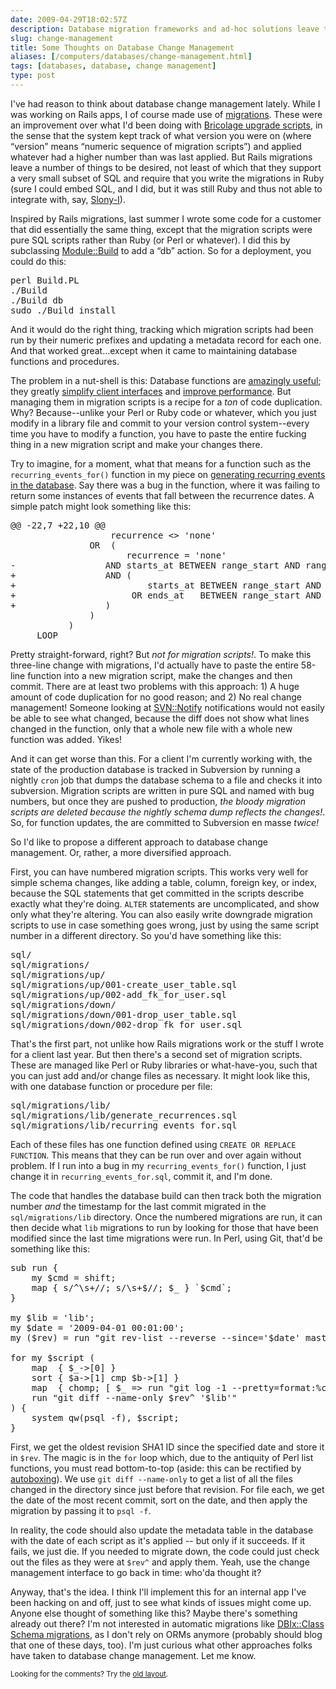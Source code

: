 ```yaml
--- 
date: 2009-04-29T18:02:57Z
description: Database migration frameworks and ad-hoc solutions leave things…wanting. Herein lie some preliminary thoughts on how to solve this problem.
slug: change-management
title: Some Thoughts on Database Change Management
aliases: [/computers/databases/change-management.html]
tags: [databases, database, change management]
type: post
---
```


<p>I've had reason to think about database change management lately. While I
was working on Rails apps, I of course made use
of <a href="http://guides.rubyonrails.org/migrations.html" title="RailsGuides: Migrations">migrations</a>. These were an improvement over what I'd been doing
with <a href="http://github.com/bricoleurs/bricolage/tree/master/inst/upgrade" title="Bricolage Upgrade Scripts">Bricolage upgrade scripts</a>, in the sense
that the system kept track of what version you were on (where “version” means
“numeric sequence of migration scripts”) and applied whatever had a higher
number than was last applied. But Rails migrations leave a number of things to
be desired, not least of which that they support a very small subset of SQL
and require that you write the migrations in Ruby (sure I could embed SQL, and
I did, but it was still Ruby and thus not able to integrate with,
say, <a href="http://www.slony.info/">Slony-I</a>).</p>

<p>Inspired by Rails migrations, last summer I wrote some code for a customer
that did essentially the same thing, except that the migration scripts were
pure SQL scripts rather than Ruby (or Perl or whatever). I did this by
subclassing <a href="http://search.cpan.org/dist/Module-Build/" title="Module::Build on CPAN">Module::Build</a> to add a “db” action. So for a
deployment, you could do this:</p>

<pre>
perl Build.PL
./Build
./Build db
sudo ./Build install
</pre>

<p>And it would do the right thing, tracking which migration scripts had been
run by their numeric prefixes and updating a metadata record for each one. And
that worked great…except when it came to maintaining database functions and
procedures.</p>

<p>The problem in a nut-shell is this: Database functions are
<a href="/computers/databases/postgresql/recurring_events.html" title="Just a Theory: “How to Generate Recurring Events in the Database”">amazingly useful</a>; they greatly
<a href="http://www.onlamp.com/pub/a/onlamp/2006/06/29/many-to-many-with-plpgsql.html" title="O’Reilly ONLamp: “Managing Many-to-Many Relationships with PL/pgSQL”">simplify client interfaces</a> and
<a href="http://www.oreillynet.com/pub/a/databases/2006/09/07/plpgsql-batch-updates.html" title="O’Reilly Databases: “Batch Updates with PL/pgSQL”">improve performance</a>. But managing them in migration scripts is a recipe for
a <em>ton</em> of code duplication. Why? Because--unlike your Perl or Ruby
code or whatever, which you just modify in a library file and commit to your
version control system--every time you have to modify a function, you have to
paste the entire fucking thing in a new migration script and make your changes
there.</p>

<p>Try to imagine, for a moment, what that means for a function such as the
<code>recurring_events_for()</code> function in my piece
on <a href="/computers/databases/postgresql/recurring_events.html" title="Just a Theory: “How to Generate Recurring Events in the Database”">generating recurring events in the database</a>. Say there was a bug in the function,
where it was failing to return some instances of events that fall between the
recurrence dates. A simple patch might look something like this:</p>

<pre>
@@ -22,7 +22,10 @@
                   recurrence &lt;&gt; &#x0027;none&#x0027;
               OR  (
                      recurrence = &#x0027;none&#x0027;
-                 AND starts_at BETWEEN range_start AND range_end
+                 AND (
+                         starts_at BETWEEN range_start AND range_end
+                      OR ends_at   BETWEEN range_start AND range_end
+                 )
               )
           )
     LOOP
</pre>

<p>Pretty straight-forward, right? But <em>not for migration scripts!</em>. To
make this three-line change with migrations, I'd actually have to paste the
entire 58-line function into a new migration script, make the changes and then
commit. There are at least two problems with this approach: 1) A huge amount
of code duplication for no good reason; and 2) No real change management!
Someone looking at
<a href="http://search.cpan.org/dist/SVN-Notify/" title="SVN::Notify on CPAN">SVN::Notify</a> notifications would not easily be
able to see what changed, because the diff does not show what lines changed in
the function, only that a whole new file with a whole new function was added.
Yikes!</p>

<p>And it can get worse than this. For a client I'm currently working with,
the state of the production database is tracked in Subversion by running a
nightly <code>cron</code> job that dumps the database schema to a file and
checks it into subversion. Migration scripts are written in pure SQL and
named with bug numbers, but once they are pushed to production,
<em>the bloody migration scripts are deleted because the nightly schema dump
reflects the changes!</em>. So, for function updates, the are committed to
Subversion en masse <em>twice!</em></p>

<p>So I'd like to propose a different approach to database change management.
Or, rather, a more diversified approach.</p>

<p>First, you can have numbered migration scripts. This works very well for
simple schema changes, like adding a table, column, foreign key, or index,
because the SQL statements that get committed in the scripts describe exactly
what they're doing. <code>ALTER</code> statements are uncomplicated, and show
only what they're altering. You can also easily write downgrade migration
scripts to use in case something goes wrong, just by using the same script
number in a different directory. So you'd have something like this:</p>

<pre>
sql/
sql/migrations/
sql/migrations/up/
sql/migrations/up/001-create_user_table.sql
sql/migrations/up/002-add_fk_for_user.sql
sql/migrations/down/
sql/migrations/down/001-drop_user_table.sql
sql/migrations/down/002-drop_fk_for_user.sql
</pre>

<p>That's the first part, not unlike how Rails migrations work or the stuff I
wrote for a client last year. But then there's a second set of migration
scripts. These are managed like Perl or Ruby libraries or what-have-you, such
that you can just add and/or change files as necessary. It might look like
this, with one database function or procedure per file:</p>

<pre>
sql/migrations/lib/
sql/migrations/lib/generate_recurrences.sql
sql/migrations/lib/recurring_events_for.sql
</pre>

<p>Each of these files has one function defined using <code>CREATE OR REPLACE
FUNCTION</code>. This means that they can be run over and over again without
problem. If I run into a bug in my <code>recurring_events_for()</code>
function, I just change it in <code>recurring_events_for.sql</code>, commit
it, and I'm done.</p>

<p>The code that handles the database build can then track both the migration
number <em>and</em> the timestamp for the last commit migrated in the
<code>sql/migrations/lib</code> directory. Once the numbered migrations are
run, it can then decide what <code>lib</code> migrations to run by looking for
those that have been modified since the last time migrations were run. In
Perl, using Git, that'd be something like this:</p>

<pre>
sub run {
    my $cmd = shift;
    map { s/^\s+//; s/\s+$//; $_ } `$cmd`;
}

my $lib = &#x0027;lib&#x0027;;
my $date = &#x0027;2009-04-01 00:01:00&#x0027;;
my ($rev) = run &quot;git rev-list --reverse --since=&#x0027;$date&#x0027; master -- &#x0027;$lib&#x0027;&quot;;

for my $script (
    map  { $_-&gt;[0] }
    sort { $a-&gt;[1] cmp $b-&gt;[1] }
    map  { chomp; [ $_ =&gt; run &quot;git log -1 --pretty=format:%ci &#x0027;$_&#x0027;&quot; ]  }
    run &quot;git diff --name-only $rev^ &#x0027;$lib&#x0027;&quot;
) {
    system qw(psql -f), $script;
}
</pre>

<p>First, we get the oldest revision SHA1 ID since the specified date and
store it in <code>$rev</code>. The magic is in the <code>for</code> loop
which, due to the antiquity of Perl list functions, you must read
bottom-to-top (aside: this can be rectified
by <a href="http://search.cpan.org/perldoc?autobox" title="autobox on CPAN">autoboxing</a>). We use <code>git diff &#x002d;&#x002d;name-only</code> to get a list
of all the files changed in the directory since just before that revision. For
file each, we get the date of the most recent commit, sort on the date, and
then apply the migration by passing it to <code>psql -f</code>.</p>

<p>In reality, the code should also update the metadata table in the database
with the date of each script as it's applied -- but only if it succeeds. If it
fails, we just die. If you needed to migrate down, the code could just check
out the files as they were at <code>$rev^</code> and apply them. Yeah, use
the change management interface to go back in time: who'da thought it?</p>

<p>Anyway, that's the idea. I think I'll implement this for an internal app
I've been hacking on and off, just to see what kinds of issues might come up.
Anyone else thought of something like this? Maybe there's something already
out there? I'm not interested in automatic migrations
like <a href="http://search.cpan.org/perldoc?DBIx::Class::Manual::SchemaIntro" title="Introduction to DBIx::Class::Schema">DBIx::Class Schema migrations</a>,
as I don't rely on ORMs anymore (probably should blog that one of these days,
too). I'm just curious what other approaches folks have taken to database
change management. Let me know.</p>


<p class="past"><small>Looking for the comments? Try the <a rel="nofollow" href="//past.justatheory.com/computers/databases/change-management.html">old layout</a>.</small></p>


